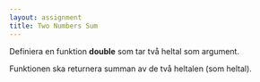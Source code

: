 ```yaml
---
layout: assignment
title: Two Numbers Sum
---
```

Definiera en funktion **double** som tar två heltal som argument.

Funktionen ska returnera summan av de två heltalen (som heltal).

<script>

const solution = `

def double(a, b):
    return a + b

`
new Assignment(
    'double',
    () => {
        const args = []
        while (args.length < 2) {
            args.push(Math.floor(Math.random() * 2000) - 1000)
        }
        return args
    },
    solution
)

</script>
